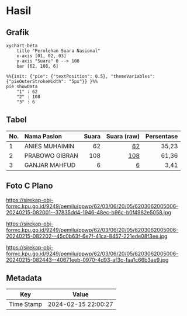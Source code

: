 # Hasil

## Grafik

```mermaid
xychart-beta
    title "Perolehan Suara Nasional"
    x-axis [01, 02, 03]
    y-axis "Suara" 0 --> 108
    bar [62, 108, 6]
```

```mermaid
%%{init: {"pie": {"textPosition": 0.5}, "themeVariables": {"pieOuterStrokeWidth": "5px"}} }%%
pie showData
    "1" : 62
    "2" : 108
    "3" : 6
```

## Tabel

| No. | Nama Paslon    | Suara | Suara (raw) | Persentase |
|:--- |:-------------- | -----:| -----------:| ----------:|
| 1   | ANIES MUHAIMIN | 62    | [62][p-1]   | 35,23      |
| 2   | PRABOWO GIBRAN | 108   | [108][p-2]  | 61,36      |
| 3   | GANJAR MAHFUD  | 6     | [6][p-3]    | 3,41       |


[p-1]: https://github.com/gigit-pemilu/pemilu-2024/blob/main/pilpres/hitung-suara/sub/62-kalimantan-tengah/sub/03-kapuas/sub/06-pulau-petak/sub/2005-handiwung/sub/006-tps/sub/paslon-1.txt
[p-2]: https://github.com/gigit-pemilu/pemilu-2024/blob/main/pilpres/hitung-suara/sub/62-kalimantan-tengah/sub/03-kapuas/sub/06-pulau-petak/sub/2005-handiwung/sub/006-tps/sub/paslon-2.txt
[p-3]: https://github.com/gigit-pemilu/pemilu-2024/blob/main/pilpres/hitung-suara/sub/62-kalimantan-tengah/sub/03-kapuas/sub/06-pulau-petak/sub/2005-handiwung/sub/006-tps/sub/paslon-3.txt

## Foto C Plano

https://sirekap-obj-formc.kpu.go.id/9249/pemilu/ppwp/62/03/06/20/05/6203062005006-20240215-082001--37835dd4-1946-48ec-b96c-b0f4982e5058.jpg

https://sirekap-obj-formc.kpu.go.id/9249/pemilu/ppwp/62/03/06/20/05/6203062005006-20240215-082202--45c0b63f-6e7f-41ca-8457-221ede08f3ee.jpg

https://sirekap-obj-formc.kpu.go.id/9249/pemilu/ppwp/62/03/06/20/05/6203062005006-20240215-082443--40671eeb-0970-4d93-af3c-faa1c66b3ae9.jpg


## Metadata

| Key        | Value               |
| ---------- | ------------------- |
| Time Stamp | 2024-02-15 22:00:27 |



